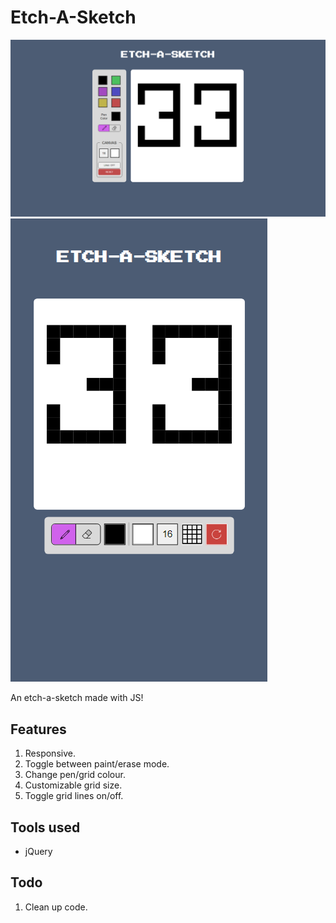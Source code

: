 # Etch-A-Sketch

![](./screenshots/etch-a-sketch.png)
![](./screenshots/etch-a-sketch-mobile.png)

An etch-a-sketch made with JS!

## Features

1. Responsive.
2. Toggle between paint/erase mode.
3. Change pen/grid colour.
4. Customizable grid size.
5. Toggle grid lines on/off.

## Tools used

- jQuery

## Todo

1. Clean up code.
